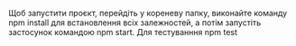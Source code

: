 Щоб запустити проєкт, перейдіть у кореневу папку, виконайте команду npm install для встановлення всіх залежностей, а потім запустіть застосунок командою npm start.
Для тестуванння npm test